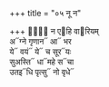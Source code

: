+++
title = "०५ नू न"

+++
नू᳐᳓ न ए᳓हि वा᳓रियम्  
अ᳓ग्ने गृणान᳓ आ᳓ भर  
ये᳓ वयं᳓ ये᳓ च सूर᳓यः  
सुअस्ति᳓ धा᳓महे स᳓चा  
उतइ᳓धि पृत्सु᳓ नो वृधे᳓